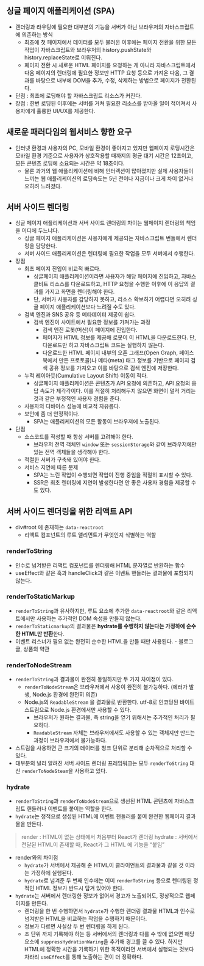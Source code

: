 ## 싱글 페이지 애플리케이션 (SPA)

- 렌더링과 라우팅에 필요한 대부분의 기능을 서버가 아닌 브라우저의 자바스크립트에 의존하는 방식
  - 최초에 첫 페이지에서 데이터를 모두 불러온 이후에는 페이지 전환을 위한 모든 작업이 자바스크립트와 브라우저의 history.pushState와 history.replaceState로 이뤄진다.
  - 페이지 전환 시 새로운 HTML 페이지를 요청하는 게 아니라 자바스크립트에서 다음 페이지의 렌더링에 필요한 정보만 HTTP 요청 등으로 가져온 다음, 그 결과를 바탕으로 <body/> 내부에 DOM을 추가, 수정, 삭제하는 방법으로 페이지가 전환된다.
- 단점 : 최초에 로딩해야 할 자바스크립트 리소스가 커진다.
- 장점 : 한번 로딩된 이후에는 서버를 거쳐 필요한 리소스를 받아올 일이 적어져서 사용자에게 훌륭한 UI/UX를 제공한다.

## 새로운 패러다임의 웹서비스 향한 요구

- 인터넷 환경과 사용자의 PC, 모바일 환경이 좋아지고 있지만 웹페이지 로딩시간은 모바일 환경 기준으로 사용자가 상호작용할 때까지의 평균 대기 시간은 12초이고, 모든 콘텐츠 로딩에 소요되는 시간은 약 18초이다.
  - 물론 과거의 웹 애플리케이션에 비해 인터렉션이 많아졌지만 실제 사용자들이 느끼는 웹 애플리케이션의 로딩속도는 5년 전이나 지금이나 크게 차이 없거나 오히려 느려졌다.

## 서버 사이드 렌더링

- 싱글 페이지 애플리케이션과 서버 사이드 렌더링의 차이는 웹페이지 렌더링의 책임을 어디에 두느냐다.
  - 싱글 페이지 애플리케이션은 사용자에게 제공되는 자바스크립트 번들에서 렌더링을 담당한다.
  - 서버 사이드 애플리케이션은 렌더링에 필요한 작업을 모두 서버에서 수행한다.
- 장점
  - 최초 페이지 진입이 비교적 빠르다.
    - 싱글페이지 애플리케이션이라면 사용자가 해당 페이지에 진입하고, 자바스클비트 리소스를 다운로드하고, HTTP 요청을 수행한 이후에 이 응답의 결과를 가지고 화면을 렌더링해야 한다.
    - 단, 서버가 사용자를 감당하지 못하고, 리소스 확보하기 어렵다면 오히려 싱글 페이지 애플리케이션보다 느려질 수도 있다.
  - 검색 엔진과 SNS 공유 등 메타데이터 제공이 쉽다.
    - 검색 엔진이 사이트에서 필요한 정보를 가져가는 과정
      - 검색 엔진 로봇(머신)이 페이지에 진입한다.
      - 페이지가 HTML 정보를 제공해 로봇이 이 HTML을 다운로드한다. 단, 다운로드만 하고 자바스크립트 코드는 실행하지 않는다.
      - 다운로드한 HTML 페이지 내부의 오픈 그래프(Open Graph, 페이스북에서 만든 프로토콜)나 메타(meta) 태그 정보를 기반으로 페이지 검색 공유 정보를 가져오고 이를 바탕으로 검색 엔진에 저장한다.
  - 누적 레이아웃(Cumulative Layout Shift) 이동이 적다.
    - 싱글페이지 애플리케이션은 콘텐츠가 API 요청에 의존하고, API 요청의 응답 속도가 제각각이다. 이를 적절히 처리해두지 않으면 화면이 덜컥 거리는 것과 같은 부정적인 사용자 경험을 준다.
  - 사용자의 디바이스 성능에 비교적 자유롭다.
  - 보안에 좀 더 안정적이다.
    - SPA는 애플리케이션의 모든 활동이 브라우저에 노출된다.
- 단점
  - 소스코드를 작성할 때 항상 서버를 고려해야 한다.
    - 브라우저 전역 객체인 `window` 또는 `sessionStorage`와 같이 브라우저에만 있는 전역 객체들을 생각해야 한다.
  - 적절한 서버가 구축돼 있어야 한다.
  - 서비스 지연에 따른 문제
    - SPA는 느린 작업이 수행되면 작업이 진행 중임을 적절히 표시할 수 있다.
    - SSR은 최초 렌더링에 지연이 발생한다면 안 좋은 사용자 경험을 제공할 수도 있다.

## 서버 사이드 렌더링을 위한 리액트 API

- div#root 에 존재하는 `data-reactroot`
  - 리액트 컴포넌트의 루트 앨리먼트가 무엇인지 식별하는 역할

### renderToString

- 인수로 넘겨받은 리액트 컴포넌트를 렌더링해 HTML 문자열로 반환하는 함수
- useEffect와 같은 훅과 handleClick과 같은 이벤트 핸들러는 결과물에 포함되지 않는다.

### renderToStaticMarkup

- `renderToString`과 유사하지만, 루트 요소에 추가한 `data-reactroot`와 같은 리액트에서만 사용하는 추가적인 DOM 속성을 만들지 않는다.
- `renderToStaticmarkup`의 결과물은 **hydrate를 수행하지 않는다는 가정하에 순수한 HTML만 반환**한다.
- 이벤트 리스너가 필요 없는 완전히 순수한 HTML을 만들 때만 사용된다. - 블로그 글, 상품의 약관

### renderToNodeStream

- `renderToString`과 결과물이 완전히 동일하지만 두 가지 차이점이 있다.
  - `renderToNodeStream`은 브라우저에서 사용이 완전히 불가능하다. (에러가 발생, Node.js 환경에 완전히 의존)
  - Node.js의 `ReadableStream` 을 결과물로 반환한다. utf-8로 인코딩된 바이트 스트림으로 Node.js 환경에서만 사용할 수 있다.
    - 브라우저가 원하는 결과물, 즉 string을 얻기 위해서는 추가적인 처리가 필요하다.
    - `ReadableStream` 자체는 브라우저에서도 사용할 수 있는 객체지만 만드는 과정이 브라우저에서 불가능하다.
- 스트림을 사용하면 큰 크기의 데이터를 청크 단위로 분리해 순차적으로 처리할 수 있다.
- 대부분의 널리 알려진 서버 사이드 렌더링 프레임워크는 모두 `renderToString` 대신 `renderToNodeSteam`을 사용하고 있다.

### hydrate

- `renderToString`과 `renderToNodeStream`으로 생선된 HTML 콘텐츠에 자바스크립트 핸들러나 이벤트를 붙이는 역할을 한다.
- `hydrate`는 정적으로 생성된 HTML에 이벤트 핸들러를 붙여 완전한 웹페이지 결과물을 만든다.

> render : HTML이 없는 상태에서 처음부터 React가 렌더링
> hydrate : 서버에서 전달된 HTML이 존재할 때, React가 그 HTML 에 기능을 “붙임”

- render와의 차이점
  - `hydrate`가 서버에서 제공해 준 HTML이 클라이언트의 결과물과 같을 것 이라는 가정하에 실행된다.
  - `hydrate`로 넘겨준 두 번째 인수에는 이미 `renderToString` 등으로 렌더링된 정적인 HTML 정보가 반드시 담겨 있어야 한다.
- `hydrate`는 서버에서 렌더링한 정보가 없어서 경고가 노출되어도, 정상적으로 웹페이지를 만든다.
  - 렌더링을 한 번 수행하면서 `hydrate`가 수행한 렌더링 결과물 HTML과 인수로 넘겨받은 HTML을 비교하는 작업을 수행하기 때문이다.
  - 정보가 다르면 사실상 두 번 렌더링을 하게 된다.
  - 초 단위 까지 기록해야 하는 등 서버에서의 렌더링과 다를 수 밖에 없으면 해당 요소에 `suppressHydrationWaring`을 추가해 경고를 끌 수 있다. 하지만 HTML에 정확한 시간을 기록하기 위한 목적이라면 서버에서 실행되는 것보다 차라리 `useEffect`를 통해 노출하는 편이 더 정확하다.
